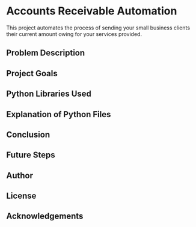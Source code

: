 # Accounts Receivable Automation
This project automates the process of sending your small business clients their current amount owing for your services provided.

## Problem Description



## Project Goals


## Python Libraries Used


## Explanation of Python Files



## Conclusion



## Future Steps


## Author


## License


## Acknowledgements



